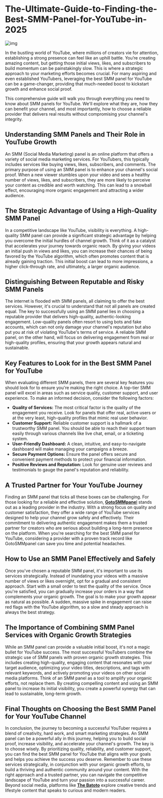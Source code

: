 # The-Ultimate-Guide-to-Finding-the-Best-SMM-Panel-for-YouTube-in-2025

![img](https://i.ibb.co/MD5Krgr6/Screenshot-2025-07-09-131045.png)

In the bustling world of YouTube, where millions of creators vie for attention, establishing a strong presence can feel like an uphill battle. You’re creating amazing content, but getting those initial views, likes, and subscribers to build momentum can be painstakingly slow. This is where a strategic approach to your marketing efforts becomes crucial. For many aspiring and even established YouTubers, leveraging the best SMM panel for YouTube can be a game-changer, providing that much-needed boost to kickstart growth and enhance social proof.

This comprehensive guide will walk you through everything you need to know about SMM panels for YouTube. We'll explore what they are, how they can benefit your channel, and most importantly, how to choose a reliable provider that delivers real results without compromising your channel's integrity.

## Understanding SMM Panels and Their Role in YouTube Growth

An SMM (Social Media Marketing) panel is an online platform that offers a variety of social media marketing services. For YouTubers, this typically includes services like buying views, likes, subscribers, and comments. The primary purpose of using an SMM panel is to enhance your channel's social proof. When a new viewer stumbles upon your video and sees a healthy number of views, likes, and subscribers, they are more likely to perceive your content as credible and worth watching. This can lead to a snowball effect, encouraging more organic engagement and attracting a wider audience.

## The Strategic Advantage of Using a High-Quality SMM Panel

In a competitive landscape like YouTube, visibility is everything. A high-quality SMM panel can provide a significant strategic advantage by helping you overcome the initial hurdles of channel growth. Think of it as a catalyst that accelerates your journey towards organic reach. By giving your videos an initial push in views and likes, you can increase their chances of being favored by the YouTube algorithm, which often promotes content that is already gaining traction. This initial boost can lead to more impressions, a higher click-through rate, and ultimately, a larger organic audience.

## Distinguishing Between Reputable and Risky SMM Panels

The internet is flooded with SMM panels, all claiming to offer the best services. However, it's crucial to understand that not all panels are created equal. The key to successfully using an SMM panel lies in choosing a reputable provider that delivers high-quality, authentic-looking engagement. Low-quality panels often resort to using bots and fake accounts, which can not only damage your channel's reputation but also put you at risk of violating YouTube's terms of service. A reliable SMM panel, on the other hand, will focus on delivering engagement from real or high-quality profiles, ensuring that your growth appears natural and sustainable.

## Key Features to Look for in the Best SMM Panel for YouTube

When evaluating different SMM panels, there are several key features you should look for to ensure you're making the right choice. A top-tier SMM panel will excel in areas such as service quality, customer support, and user experience. To make an informed decision, consider the following factors:

* **Quality of Services:** The most critical factor is the quality of the engagement you receive. Look for panels that offer real, active users or at the very least, high-quality profiles that mimic real user behavior.
* **Customer Support:** Reliable customer support is a hallmark of a trustworthy SMM panel. You should be able to reach their support team easily through various channels like live chat, email, or a ticketing system.
* **User-Friendly Dashboard:** A clean, intuitive, and easy-to-navigate dashboard will make managing your campaigns a breeze.
* **Secure Payment Options:** Ensure the panel offers secure and convenient payment methods to protect your financial information.
* **Positive Reviews and Reputation:** Look for genuine user reviews and testimonials to gauge the panel's reputation and reliability.

## A Trusted Partner for Your YouTube Journey

Finding an SMM panel that ticks all these boxes can be challenging. For those looking for a reliable and effective solution, [**GotoSMMpane**l](https://gotosmmpanel.com/) stands out as a leading provider in the industry. With a strong focus on quality and customer satisfaction, they offer a wide range of YouTube services designed to help your channel grow safely and effectively. Their commitment to delivering authentic engagement makes them a trusted partner for creators who are serious about building a long-term presence on the platform. When you're searching for the best SMM panel for YouTube, considering a provider with a proven track record like GotoSMMpanel can save you time and potential headaches.

## How to Use an SMM Panel Effectively and Safely

Once you've chosen a reputable SMM panel, it's important to use its services strategically. Instead of inundating your videos with a massive number of views or likes overnight, opt for a gradual and consistent approach. Start with a small order to test the quality of the service. Once you're satisfied, you can gradually increase your orders in a way that complements your organic growth. The goal is to make your growth appear as natural as possible. A sudden, massive spike in engagement can raise red flags with the YouTube algorithm, so a slow and steady approach is always the best strategy.

## The Importance of Combining SMM Panel Services with Organic Growth Strategies

While an SMM panel can provide a valuable initial boost, it's not a magic bullet for YouTube success. The most successful YouTubers combine the strategic use of SMM panels with proven organic growth strategies. This includes creating high-quality, engaging content that resonates with your target audience, optimizing your video titles, descriptions, and tags with relevant keywords, and actively promoting your videos on other social media platforms. Think of an SMM panel as a tool to amplify your organic efforts, not replace them. By creating compelling content and using an SMM panel to increase its initial visibility, you create a powerful synergy that can lead to sustainable, long-term growth.

## Final Thoughts on Choosing the Best SMM Panel for Your YouTube Channel

In conclusion, the journey to becoming a successful YouTuber requires a blend of creativity, hard work, and smart marketing strategies. An SMM panel can be a powerful ally in this journey, helping you to build social proof, increase visibility, and accelerate your channel's growth. The key is to choose wisely. By prioritizing quality, reliability, and customer support, you can find the best SMM panel for YouTube that aligns with your goals and helps you achieve the success you deserve. Remember to use these services strategically, in conjunction with your organic growth efforts, to build a thriving and authentic community around your content. With the right approach and a trusted partner, you can navigate the competitive landscape of YouTube and turn your passion into a successful career. Beyond social media, platforms like [**The Batoto**](https://the-batoto.com) explore creative trends and lifestyle content that speaks to curious and modern readers.
